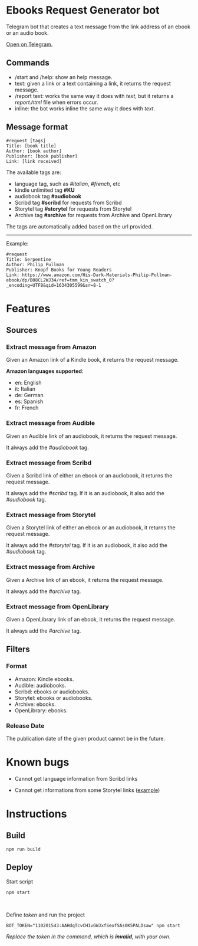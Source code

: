 # Ebooks Request Generator bot

Telegram bot that creates a text message from the link address of an ebook or an audio book.

[Open on Telegram.](http://t.me/ebooks_request_generator_bot)

## Commands

- /start and /help: show an help message.
- text: given a link or a text containing a link, it returns the request message.
- /report text: works the same way it does with _text_, but it returns a _report.html_ file when errors occur.
- inline: the bot works inline the same way it does with _text_.

## Message format

```
#request [tags]
Title: [book title]
Author: [book author]
Publisher: [book publisher]
Link: [link received]
```

The available tags are:

- language tag, such as _#italian_, _#french_, etc
- kindle unlimited tag **#KU**
- audiobook tag **#audiobook**
- Scribd tag **#scribd** for requests from Scribd
- Storytel tag **#storytel** for requests from Storytel
- Archive tag **#archive** for requests from Archive and OpenLibrary

The tags are automatically added based on the url provided.

---

Example:

```
#request
Title: Serpentine
Author: Philip Pullman
Publisher: Knopf Books for Young Readers
Link: https://www.amazon.com/His-Dark-Materials-Philip-Pullman-ebook/dp/B08CL2WJ34/ref=tmm_kin_swatch_0?_encoding=UTF8&qid=1634305599&sr=8-1
```

# Features

## Sources

### Extract message from Amazon

Given an Amazon link of a Kindle book, it returns the request message.

**Amazon languages supported**:

- en: English
- it: Italian
- de: German
- es: Spanish
- fr: French

### Extract message from Audible

Given an Audible link of an audiobook, it returns the request message.

It always add the _#audiobook_ tag.

### Extract message from Scribd

Given a Scribd link of either an ebook or an audiobook, it returns the request message.

It always add the _#scribd_ tag. If it is an audiobook, it also add the _#audiobook_ tag.

### Extract message from Storytel

Given a Storytel link of either an ebook or an audiobook, it returns the request message.

It always add the _#storytel_ tag. If it is an audiobook, it also add the _#audiobook_ tag.

### Extract message from Archive

Given a Archive link of an ebook, it returns the request message.

It always add the _#archive_ tag.

### Extract message from OpenLibrary

Given a OpenLibrary link of an ebook, it returns the request message.

It always add the _#archive_ tag.

## Filters

### Format

- Amazon: Kindle ebooks.
- Audible: audiobooks.
- Scribd: ebooks or audiobooks.
- Storytel: ebooks or audiobooks.
- Archive: ebooks.
- OpenLibrary: ebooks.

### Release Date

The publication date of the given product cannot be in the future.

# Known bugs

- Cannot get language information from Scribd links

- Cannot get informations from some Storytel links ([example](https://www.storytel.com/in/en/books/770401-Pradnyavant-2---Pardeshi))

# Instructions

## Build

```
npm run build
```

## Deploy

Start script

```
npm start
```

&nbsp;

Define _token_ and run the project

```
BOT_TOKEN="110201543:AAHdqTcvCH1vGWJxfSeofSAs0K5PALDsaw" npm start
```

_Replace the token in the command, which is **invalid**, with your own._
